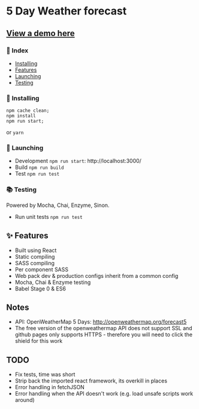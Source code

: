 # 5 Day Weather forecast

## [View a demo here](https://azz0r.github.io/5-day-weather-forecast/)

### 📕 Index
* [Installing](#installing)
* [Features](#features)
* [Launching](#launching)
* [Testing](#testing)

### 💪 <a name="installing"> Installing</a>
```
npm cache clean;
npm install
npm run start;
```
or `yarn`

### 🚀 <a name="launching">Launching</a>
* Development ```npm run start```: http://localhost:3000/
* Build  ```npm run build```
* Test  ```npm run test```

###  📚 <a name="testing">Testing</a>
Powered by Mocha, Chai, Enzyme, Sinon.

* Run unit tests ```npm run test```

## ✨ <a name="features">Features</a>
* Built using React
* Static compiling
* SASS compiling
* Per component SASS
* Web pack dev & production configs inherit from a common config
* Mocha, Chai & Enzyme testing
* Babel Stage 0 & ES6

## Notes
 * API: OpenWeatherMap 5 Days: http://openweathermap.org/forecast5
 * The free version of the openweathermap API does not support SSL and github pages only supports HTTPS - therefore you will need to click the shield for this work

## TODO
 * Fix tests, time was short
 * Strip back the imported react framework, its overkill in places
 * Error handling in fetchJSON
 * Error handling when the API doesn't work (e.g. load unsafe scripts work around)
